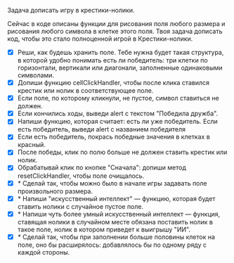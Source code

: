 Задача дописать игру в крестики-нолики.

Сейчас в коде описаны функции для рисования поля любого размера и рисования любого символа в клетке этого поля.
Твоя задача дописать код, чтобы это стало полноценной игрой в Крестики-нолики.

- [x] Реши, как будешь хранить поле. Тебе нужна будет такая структура, в которой удобно понимать есть ли победитель: три клетки по горизонтали, вертикали или диагонали, заполненные одинаковыми символами.
- [x] Допиши функцию cellClickHandler, чтобы после клика ставился крестик или нолик в соответствующее поле.
- [x] Если поле, по которому кликнули, не пустое, символ ставиться не должен.
- [x] Если кончились ходы, выведи alert с текстом "Победила дружба".
- [x] Напиши функцию, которая считает: есть ли уже победитель. Если есть победитель, выведи alert с названием победителя
- [x] Если есть победитель, покрась победные значения в клетках в красный.
- [x] После победы, клик по полю больше не должен ставить крестик или нолик.
- [x] Обрабатывай клик по кнопке "Сначала": допиши метод resetClickHandler, чтобы поле очищалось.
- [x] \* Сделай так, чтобы можно было в начале игры задавать поле произвольного размера.
- [x] \* Напиши "искусственный интеллект" — функцию, которая будет ставить нолики с случайное пустое поле.
- [x] \* Напиши чуть более умный искусственный интеллект — функция, ставящая нолики в случайном месте обязана поставить нолик в такое поле, нолик в котором приведет к выигрышу "ИИ".
- [x] \* Сделай так, чтобы при заполнении больше половины клеток на поле, оно бы расширялось: добавлялось бы по одному ряду с каждой стороны.
